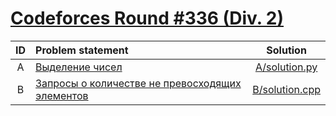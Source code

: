 # [Codeforces Round #336 (Div. 2)](http://codeforces.com/contest/608)

| ID  | Problem statement                                                                                 | Solution                           |
|:---:|:--------------------------------------------------------------------------------------------------|:----------------------------------:|
|  A  | [Выделение чисел                                   ](http://codeforces.com/contest/608/problem/A) | [A/solution.py](A/solution.py)     |
|  B  | [Запросы о количестве не превосходящих элементов   ](http://codeforces.com/contest/608/problem/B) | [B/solution.cpp](B/solution.cpp)   |
